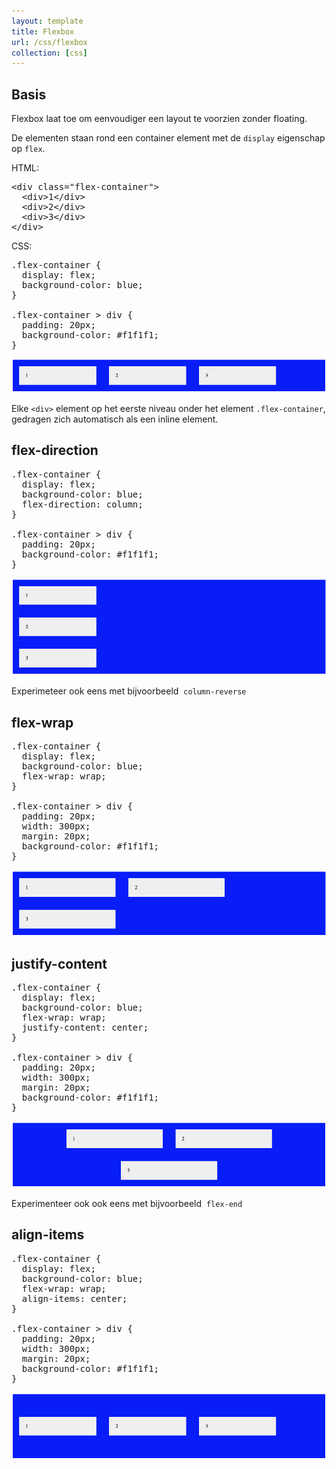 ```yaml
---
layout: template
title: Flexbox
url: /css/flexbox
collection: [css]
---
```

							
## Basis



<p>Flexbox laat toe om eenvoudiger een layout te voorzien zonder floating.&nbsp;</p>



<p>De elementen staan rond een container element met de&nbsp;<code>display</code>&nbsp;eigenschap op&nbsp;<code>flex</code>.</p>



<p>HTML:</p>



<pre data-enlighter-theme="beyond" data-enlighter-language="html">
&lt;div class="flex-container"&gt;
  &lt;div&gt;1&lt;/div&gt;
  &lt;div&gt;2&lt;/div&gt;
  &lt;div&gt;3&lt;/div&gt;
&lt;/div&gt;</pre>



<p>CSS:</p>



<pre data-enlighter-theme="beyond" data-enlighter-language="css">
.flex-container {
  display: flex;
  background-color: blue;
}

.flex-container &gt; div {
  padding: 20px;
  background-color: #f1f1f1;
}</pre>



<img src="images/flex_basis.png" />



<p>Elke&nbsp;<code>&lt;div&gt;</code>&nbsp;element op het eerste niveau onder het element&nbsp;<code>.flex-container</code>, gedragen zich automatisch als een inline element.</p>



## flex-direction



<pre data-enlighter-theme="beyond" data-enlighter-language="css">.flex-container {
  display: flex;
  background-color: blue;
  flex-direction: column;
}

.flex-container &gt; div {
  padding: 20px;
  background-color: #f1f1f1;
}</pre>



<img src="images/flex_direction.png" />



<p>Experimeteer ook eens met bijvoorbeeld &nbsp;<code>column-reverse</code></p>



## flex-wrap



<pre data-enlighter-theme="beyond" data-enlighter-language="css">.flex-container {
  display: flex;
  background-color: blue;
  flex-wrap: wrap;
}

.flex-container &gt; div {
  padding: 20px;
  width: 300px;
  margin: 20px;
  background-color: #f1f1f1;
}
</pre>



<img src="images/flex_wrap.png" />



## justify-content



<pre data-enlighter-theme="beyond" data-enlighter-language="css">.flex-container {
  display: flex;
  background-color: blue;
  flex-wrap: wrap;
  justify-content: center;
}

.flex-container &gt; div {
  padding: 20px;
  width: 300px;
  margin: 20px;
  background-color: #f1f1f1;
}
</pre>



<img src="images/flex_justify_content.png" />


<p>Experimenteer ook ook eens met bijvoorbeeld &nbsp;<code>flex-end</code></p>



## align-items



<pre data-enlighter-theme="beyond" data-enlighter-language="css">
.flex-container {
  display: flex;
  background-color: blue;
  flex-wrap: wrap;
  align-items: center;
}

.flex-container &gt; div {
  padding: 20px;
  width: 300px;
  margin: 20px;
  background-color: #f1f1f1;
}
</pre>



<img src="images/flex_align_items.png" />